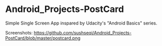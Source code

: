 # Android_Projects-PostCard

 Simple Single Screen App inspared by Udacity's "Android Basics" series.


Screenshots: https://github.com/sushseqi/Android_Projects-PostCard/blob/master/postcard.png

